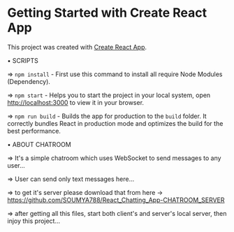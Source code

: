 # Getting Started with Create React App

This project was created with [Create React App](https://github.com/facebook/create-react-app).



• SCRIPTS

=> `npm install` - First use this command to install all require Node Modules (Dependency).

=> `npm start` - Helps you to start the project in your local system, open [http://localhost:3000](http://localhost:3000) to view it in your browser.

=> `npm run build` - Builds the app for production to the `build` folder. It correctly bundles React in production mode and optimizes the build for the best performance.



• ABOUT CHATROOM

=> It's a simple chatroom which uses WebSocket to send messages to any user...

=> User can send only text messages here...

=> to get it's server please download that from here -> https://github.com/SOUMYA788/React_Chatting_App-CHATROOM_SERVER

=> after getting all this files, start both client's and server's local server, then injoy this project...
